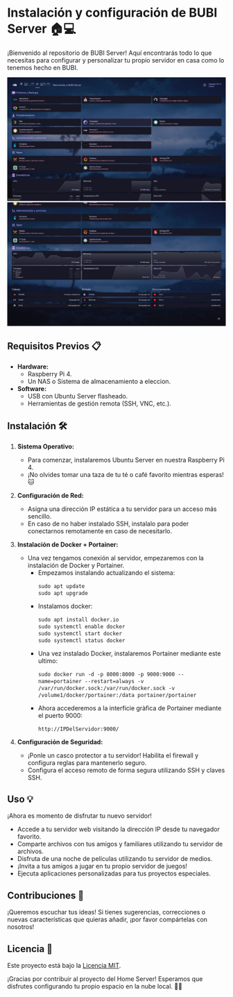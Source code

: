 # Instalación y configuración de BUBI Server 🏠💻

¡Bienvenido al repositorio de BUBI Server! Aquí encontrarás todo lo que necesitas para configurar y personalizar tu propio servidor en casa como lo tenemos hecho en BUBI.

![Resultado Final](https://raw.githubusercontent.com/bait-py/bubiserver/main/BUBIServerResult1.jpg)
![Resultado Final 2](https://raw.githubusercontent.com/bait-py/bubiserver/main/BUBIServerResult2.jpg)

## Requisitos Previos 📋

- **Hardware:**
  - Raspberry Pi 4.
  - Un NAS o Sistema de almacenamiento a eleccion.
- **Software:**
  - USB con Ubuntu Server flasheado.
  - Herramientas de gestión remota (SSH, VNC, etc.).

## Instalación 🛠️

1. **Sistema Operativo:**
   - Para comenzar, instalaremos Ubuntu Server en nuestra Raspberry Pi 4.
   - ¡No olvides tomar una taza de tu té o café favorito mientras esperas! 🐱

2. **Configuración de Red:**
   - Asigna una dirección IP estática a tu servidor para un acceso más sencillo.
   - En caso de no haber instalado SSH, instalalo para poder conectarnos remotamente en caso de necesitarlo.

3. **Instalación de Docker + Portainer:**
   - Una vez tengamos conexión al servidor, empezaremos con la instalación de Docker y Portainer.
     - Empezamos instalando actualizando el sistema:
         ```
         sudo apt update
         sudo apt upgrade
         ```
     - Instalamos docker:
         ```
         sudo apt install docker.io
         sudo systemctl enable docker
         sudo systemctl start docker
         sudo systemctl status docker
         ```
     - Una vez instalado Docker, instalaremos Portainer mediante este ultimo:
         ```
         sudo docker run -d -p 8000:8000 -p 9000:9000 --name=portainer --restart=always -v /var/run/docker.sock:/var/run/docker.sock -v   /volume1/docker/portainer:/data portainer/portainer
         ```
      - Ahora accederemos a la interficie gràfica de Portainer mediante el puerto 9000:
         ```
         http://IPDelServidor:9000/
         ```

4. **Configuración de Seguridad:**
   - ¡Ponle un casco protector a tu servidor! Habilita el firewall y configura reglas para mantenerlo seguro.
   - Configura el acceso remoto de forma segura utilizando SSH y claves SSH.

## Uso 💡

¡Ahora es momento de disfrutar tu nuevo servidor!

- Accede a tu servidor web visitando la dirección IP desde tu navegador favorito.
- Comparte archivos con tus amigos y familiares utilizando tu servidor de archivos.
- Disfruta de una noche de películas utilizando tu servidor de medios.
- ¡Invita a tus amigos a jugar en tu propio servidor de juegos!
- Ejecuta aplicaciones personalizadas para tus proyectos especiales.

## Contribuciones 🎉

¡Queremos escuchar tus ideas! Si tienes sugerencias, correcciones o nuevas características que quieras añadir, ¡por favor compártelas con nosotros!

## Licencia 📝

Este proyecto está bajo la [Licencia MIT](LICENSE).

¡Gracias por contribuir al proyecto del Home Server! Esperamos que disfrutes configurando tu propio espacio en la nube local. 🚀✨
